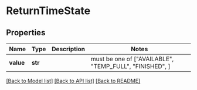 # ReturnTimeState


## Properties
Name | Type | Description | Notes
------------ | ------------- | ------------- | -------------
**value** | **str** |  |  must be one of ["AVAILABLE", "TEMP_FULL", "FINISHED", ]

[[Back to Model list]](../README.md#documentation-for-models) [[Back to API list]](../README.md#documentation-for-api-endpoints) [[Back to README]](../README.md)


